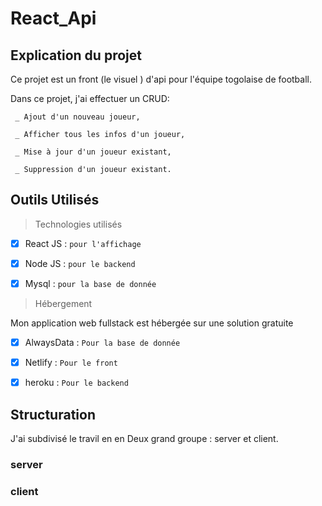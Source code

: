 # React_Api


## Explication du projet

Ce projet est un front (le visuel ) d'api pour l'équipe togolaise de football. 

Dans ce projet, j'ai effectuer un CRUD:

```
 _ Ajout d'un nouveau joueur,
 
 _ Afficher tous les infos d'un joueur,
 
 _ Mise à jour d'un joueur existant,
 
 _ Suppression d'un joueur existant.
 ```

## Outils Utilisés



> Technologies utilisés

- [x] React JS : `pour l'affichage`

- [x] Node JS : `pour le backend`

- [x] Mysql : `pour la base de donnée `



> Hébergement

Mon application web fullstack est hébergée sur une solution gratuite

- [x] AlwaysData : `Pour la base de donnée `

- [x] Netlify : `Pour le front `

- [x] heroku  : `Pour le backend `




## Structuration

J'ai subdivisé le travil en en Deux grand groupe : server et  client.

### server



### client



